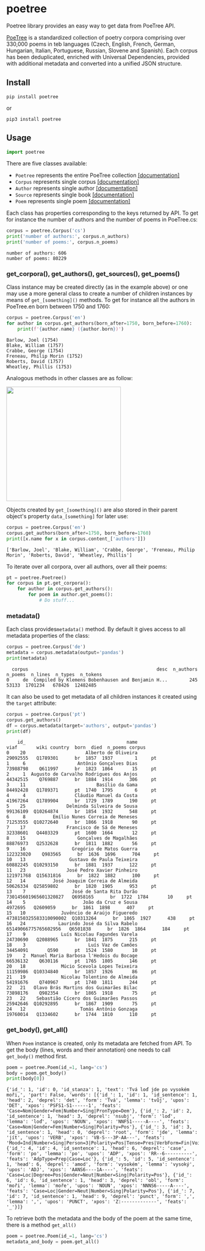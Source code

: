 # poetree
Poetree library provides an easy way to get data from PoeTree API.

[PoeTree](https://versologie.cz/poetree) is a standardized collection of poetry corpora comprising over 330,000 poems in teb languages (Czech, English, French, German, Hungarian, Italian, Portuguese, Russian, Slovene and Spanish). Each corpus has been deduplicated, enriched with Universal Dependencies, provided with additional metadata and converted into a unified JSON structure.

## Install
```console
pip install poetree
```
or
```console
pip3 install poetree
```

## Usage
```python
import poetree
```

There are five classes available:
- ```Poetree``` represents the entire PoeTree collection [\[documentation\]](https://versologie.cz/poetree/python-doc/poetree)
- ```Corpus``` represents single corpus [\[documentation\]](https://versologie.cz/poetree/python-doc/corpus)
- ```Author``` represents single author [\[documentation\]](https://versologie.cz/poetree/python-doc/author)
- ```Source``` represents single book [\[documentation\]](https://versologie.cz/poetree/python-doc/source)
- ```Poem``` represents single poem [\[documentation\]](https://versologie.cz/poetree/python-doc/poem)

Each class has properties corresponding to the keys returned by API. To get for instance the number of authors and the number of poems in PoeTree.cs:

```python
corpus = poetree.Corpus('cs')
print('number of authors:', corpus.n_authors)
print('number of poems:', corpus.n_poems)
```
```console
number of authors: 606
number of poems: 80229
```

###  get_corpora(), get_authors(), get_sources(), get_poems()
Class instance may be created directly (as in the example above) or one may use a more general class to create a number of children instances by means of ```get_[something]()``` methods. To get for instance all the authors in PoeTree.en born between 1750 and 1760:

```python
corpus = poetree.Corpus('en')
for author in corpus.get_authors(born_after=1750, born_before=1760):
    print(f'{author.name} ({author.born})')
```
```console
Barlow, Joel (1754)
Blake, William (1757)
Crabbe, George (1754)
Freneau, Philip Morin (1752)
Roberts, David (1757)
Wheatley, Phillis (1753)
```

Analogous methods in other classes are as follow:

<img src="https://versologie.cz/poetree/img/classes.png" style="width:300px;"/>

Objects created by ```get_[something]()``` are also stored in their parent object's property ```data_[something]``` for later use:

```python
corpus = poetree.Corpus('en')
corpus.get_authors(born_after=1750, born_before=1760)
print([x.name for x in corpus.content_['authors']])
```
```console
['Barlow, Joel', 'Blake, William', 'Crabbe, George', 'Freneau, Philip Morin', 'Roberts, David', 'Wheatley, Phillis']
```

To iterate over all corpora, over all authors, over all their poems:
```python
pt = poetree.Poetree()
for corpus in pt.get_corpora():
    for author in corpus.get_authors():
        for poem in author.get_poems():
            # Do stuff...
```

### metadata()
Each class provides```metadata()``` method. By default it gives access to all metadata properties of the class:

```python
corpus = poetree.Corpus('de')
metadata = corpus.metadata(output='pandas')
print(metadata)
```
```console
  corpus                                               desc  n_authors  n_poems  n_lines  n_types  n_tokens
0     de  Compiled by Klemens Bobenhausen and Benjamin H...        245    53133  1701234   678426  12482485
```

It can also be used to get metadata of all children instances it created using the ```target``` attribute:
```python
corpus = poetree.Corpus('pt')
corpus.get_authors()
df = corpus.metadata(target='authors', output='pandas') 
print(df)
```
```console
    id_                                     name                    viaf       wiki country  born  died  n_poems corpus
0    20                      Alberto de Oliveira                29092555   Q1789301      br  1857  1937        1     pt
1     6                   Antônio Gonçalves Dias                73988798    Q611997      br  1823  1864       15     pt
2     1  Augusto de Carvalho Rodrigues dos Anjos                44342515    Q769887      br  1884  1914      306     pt
3    11                          Basílio da Gama                84492428   Q1789371      pt  1740  1795        6     pt
4     4                  Cláudio Manuel da Costa                41967264   Q1789904      br  1729  1789      190     pt
5    25               Delminda Silveira de Sousa                99136109  Q10264874      br  1854  1932      548     pt
6     8          Emílio Nunes Correia de Meneses                71253555  Q10272640      br  1866  1918       90     pt
7    17               Francisco de Sá de Meneses                32338601   Q4403329      pt  1600  1664       12     pt
8    15                   Gonçalves de Magalhães                88876973   Q2532628      br  1811  1882       56     pt
9    16                 Gregório de Matos Guerra               122323020    Q983565      br  1636  1696      704     pt
10   13                Gustavo de Paula Teixeira                60882245  Q10293150      br  1881  1937      122     pt
11   23               José Pedro Xavier Pinheiro               121971768  Q15631816      br  1822  1882      100     pt
12   14          José Joaquim Correia de Almeida                50626334  Q25859802      br  1820  1905      953     pt
13    7                 José de Santa Rita Durão   730145601965601320827   Q6958165      br  1722  1784       10     pt
14    5                     João da Cruz e Sousa                 4972695   Q2609059      br  1861  1898      407     pt
15   10             Juvêncio de Araújo Figueredo  4738150325583310090002  Q10313264      br  1865  1927      438     pt
16   24            Laurindo José da Silva Rabelo    65149066775765602956   Q6501838      br  1826  1864      184     pt
17    9             Luís Nicolau Fagundes Varela                24730690   Q2088965      br  1841  1875      215     pt
18    3                       Luís Vaz de Camões                34454091       Q590      pt  1524  1580       10     pt
19    2  Manuel Maria Barbosa l'Hedois du Bocage                66536132    Q630116      pt  1765  1805      146     pt
20   18             Múcio Scevola Lopes Teixeira                11159986  Q10334840      br  1857  1926       86     pt
21   19             Nicolau Tolentino de Almeida                54191676    Q740967      pt  1740  1811      244     pt
22   21   Olavo Brás Martins dos Guimarães Bilac                73898176    Q982354      br  1865  1918       75     pt
23   22    Sebastião Cícero dos Guimarães Passos                25942646  Q10292895      br  1867  1909       75     pt
24   12                    Tomás Antônio Gonzaga                19760014   Q1334602      br  1744  1810      110     pt
```

### get_body(), get_all()

When ```Poem``` instance is created, only its metadata are fetched from API. To get the body (lines, words and their annotation) one needs to call ```get_body()``` method first.

```python
poem = poetree.Poem(id_=1, lang='cs')
body = poem.get_body()
print(body[0])
```
```console
{'id_': 1, 'id': 0, 'id_stanza': 1, 'text': 'Tvá loď jde po vysokém moři,', 'part': False, 'words': [{'id_': 1, 'id': 1, 'id_sentence': 1, 'head': 2, 'deprel': 'det', 'form': 'Tvá', 'lemma': 'tvůj', 'upos': 'DET', 'xpos': 'PSFS1-S1------1', 'feats': 'Case=Nom|Gender=Fem|Number=Sing|PronType=Dem'}, {'id_': 2, 'id': 2, 'id_sentence': 1, 'head': 3, 'deprel': 'nsubj', 'form': 'loď', 'lemma': 'loď', 'upos': 'NOUN', 'xpos': 'NNFS1-----A----', 'feats': 'Case=Nom|Gender=Fem|Number=Sing|Polarity=Pos'}, {'id_': 3, 'id': 3, 'id_sentence': 1, 'head': 0, 'deprel': 'root', 'form': 'jde', 'lemma': 'jít', 'upos': 'VERB', 'xpos': 'VB-S---3P-AA---', 'feats': 'Mood=Ind|Number=Sing|Person=3|Polarity=Pos|Tense=Pres|VerbForm=Fin|Voice=Act'}, {'id_': 4, 'id': 4, 'id_sentence': 1, 'head': 6, 'deprel': 'case', 'form': 'po', 'lemma': 'po', 'upos': 'ADP', 'xpos': 'RR--6----------', 'feats': 'AdpType=Prep|Case=Loc'}, {'id_': 5, 'id': 5, 'id_sentence': 1, 'head': 6, 'deprel': 'amod', 'form': 'vysokém', 'lemma': 'vysoký', 'upos': 'ADJ', 'xpos': 'AANS6----1A----', 'feats': 'Case=Loc|Degree=Pos|Gender=Neut|Number=Sing|Polarity=Pos'}, {'id_': 6, 'id': 6, 'id_sentence': 1, 'head': 3, 'deprel': 'obl', 'form': 'moři', 'lemma': 'moře', 'upos': 'NOUN', 'xpos': 'NNNS6-----A----', 'feats': 'Case=Loc|Gender=Neut|Number=Sing|Polarity=Pos'}, {'id_': 7, 'id': 7, 'id_sentence': 1, 'head': 9, 'deprel': 'punct', 'form': ',', 'lemma': ',', 'upos': 'PUNCT', 'xpos': 'Z:-------------', 'feats': '_'}]}
```

To retrieve both the metadata and the body of the poem at the same time, there is a method ```get_all()```

```python
poem = poetree.Poem(id_=1, lang='cs')
metadata_and_body = poem.get_all()
```
